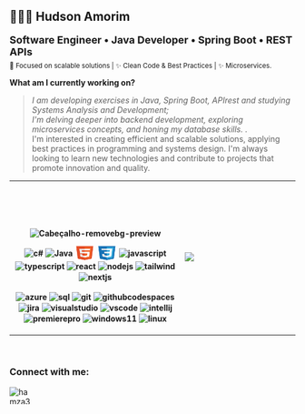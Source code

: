 <h2>👨🏻‍💻 Hudson Amorim</h2>  
<p align="left">
  <strong style="font-size:18px;"> Software Engineer • Java Developer • Spring Boot • REST APIs </strong><br>
  <sub>🚀 Focused on scalable solutions | ✨ Clean Code & Best Practices | ✨ Microservices.

</sub>
</p>  

<b>  What am I currently working on?</b>

>_I am developing exercises in Java, Spring Boot, APIrest and studying Systems Analysis and Development;_ <br/>
_I'm delving deeper into backend development, exploring microservices concepts, and honing my database skills.
>._ <br/>
I'm interested in creating efficient and scalable solutions, applying best practices in programming and systems design. I'm always looking to learn new technologies and contribute to projects that promote innovation and quality. <br/>

<table>
  <tr>
    <td width="60%" align="center"><br>
  <br>
      
      
        
      
<b> <br><br>
<img width="400" height="200" alt="Cabeçalho-removebg-preview" src="https://github.com/user-attachments/assets/1ee61a2e-a8fc-4230-99ce-5832a80028e6" />


<div align="center">
  <img align="center" alt="c#" height="25" width="35" src="https://cdn.jsdelivr.net/gh/devicons/devicon@latest/icons/csharp/csharp-original.svg">
  <img align="center" alt="Java" height="25" width="35" src="https://cdn.jsdelivr.net/gh/devicons/devicon@latest/icons/java/java-original.svg" />
  <img align="center" alt="html" height="25" width="35" src="https://raw.githubusercontent.com/devicons/devicon/master/icons/html5/html5-original.svg">
  <img align="center" alt="css" height="25" width="35" src="https://raw.githubusercontent.com/devicons/devicon/master/icons/css3/css3-original.svg">
  <img align="center" alt="javascript" height="25" width="35" src="https://cdn.jsdelivr.net/gh/devicons/devicon@latest/icons/javascript/javascript-plain.svg">
  <img align="center" alt="typescript" height="25" width="35" src="https://cdn.jsdelivr.net/gh/devicons/devicon@latest/icons/typescript/typescript-original.svg">
  <img align="center" alt="react" height="25" width="35" src="https://cdn.jsdelivr.net/gh/devicons/devicon@latest/icons/react/react-original-wordmark.svg">
  <img align="center" alt="nodejs" height="25" width="35" src="https://cdn.jsdelivr.net/gh/devicons/devicon@latest/icons/nodejs/nodejs-original.svg">
  <img align="center" alt="tailwind" height="25" width="35" src="https://cdn.jsdelivr.net/gh/devicons/devicon@latest/icons/tailwindcss/tailwindcss-original.svg">
  <img align="center" alt="nextjs" height="25" width="35" src="https://cdn.jsdelivr.net/gh/devicons/devicon@latest/icons/nextjs/nextjs-original.svg"> <br><br>
  <img align="center" alt="azure" height="25" width="35" src="https://cdn.jsdelivr.net/gh/devicons/devicon@latest/icons/azure/azure-original.svg">
  <img align="center" alt="sql" height="25" width="35" src="https://cdn.jsdelivr.net/gh/devicons/devicon@latest/icons/azuresqldatabase/azuresqldatabase-original.svg">
  <img align="center" alt="git" height="25" width="35" src="https://cdn.jsdelivr.net/gh/devicons/devicon@latest/icons/git/git-original.svg">
  <img align="center" alt="githubcodespaces" height="25" width="35" src="https://cdn.jsdelivr.net/gh/devicons/devicon@latest/icons/githubcodespaces/githubcodespaces-original.svg">
  <img align="center" alt="jira" height="25" width="35" src="https://cdn.jsdelivr.net/gh/devicons/devicon@latest/icons/jira/jira-original.svg">
  <img align="center" alt="visualstudio" height="25" width="35" src="https://cdn.jsdelivr.net/gh/devicons/devicon@latest/icons/visualstudio/visualstudio-original.svg">
  <img align="center" alt="vscode" height="25" width="35" src="https://cdn.jsdelivr.net/gh/devicons/devicon@latest/icons/vscode/vscode-original.svg">
  <img align="center" alt="intellij" height="25" width="35" src="https://cdn.jsdelivr.net/gh/devicons/devicon@latest/icons/intellij/intellij-original.svg">
  <img align="center" alt="premierepro" height="25" width="35" src="https://cdn.jsdelivr.net/gh/devicons/devicon@latest/icons/premierepro/premierepro-original.svg">
  <img align="center" alt="windows11" height="25" width="35" src="https://cdn.jsdelivr.net/gh/devicons/devicon@latest/icons/windows11/windows11-original.svg">
  <img align="center" alt="linux" height="25" width="35" src="https://cdn.jsdelivr.net/gh/devicons/devicon@latest/icons/linux/linux-original.svg">
</div><br>
    </td>
    <td width="100%">
      <img width="100%" src="https://user-images.githubusercontent.com/74038190/212750996-938b257b-266c-45a7-9af7-655341c0f58b.gif">
    </td>
  </tr>
</table>

<br>
<h3 align="left">Connect with me:</h3>
<p align="left">
<a href="https://www.linkedin.com/in/hudson-amorim/" target="blank"><img align="left" src="https://raw.githubusercontent.com/rahuldkjain/github-profile-readme-generator/master/src/images/icons/Social/linked-in-alt.svg" alt="hamza37yavuz" height="30" width="40" /></a>
</p>
<br>
<br>
<br>



